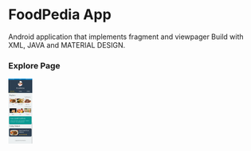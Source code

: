 # FoodPedia App

Android application that implements fragment and viewpager
Build with XML, JAVA and MATERIAL DESIGN.

### Explore Page

<img src="https://github.com/dimasmaspur/FoodPedia-App/blob/master/Screenshot_2020-03-19-00-05-34-33.png" width="48">

